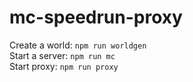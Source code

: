 # mc-speedrun-proxy

Create a world: `npm run worldgen`<br />
Start a server: `npm run mc`<br />
Start proxy: `npm run proxy`<br />
